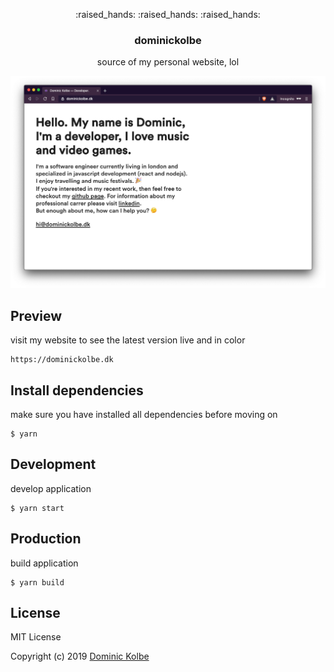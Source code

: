 <p align="center">
  <p align="center">:raised_hands: :raised_hands: :raised_hands:</p>
  <h3 align="center">dominickolbe</h3>
  <p align="center">source of my personal website, lol<p>
</p>

<p align="center">
  <img src="screenshot.png" alt="screenshot">
</p>

## Preview

visit my website to see the latest version live and in color

```
https://dominickolbe.dk
```

## Install dependencies

make sure you have installed all dependencies before moving on

```
$ yarn
```

## Development

develop application

```
$ yarn start
```

## Production

build application

```
$ yarn build
```

## License

MIT License

Copyright (c) 2019 [Dominic Kolbe](https://dominickolbe.dk)
